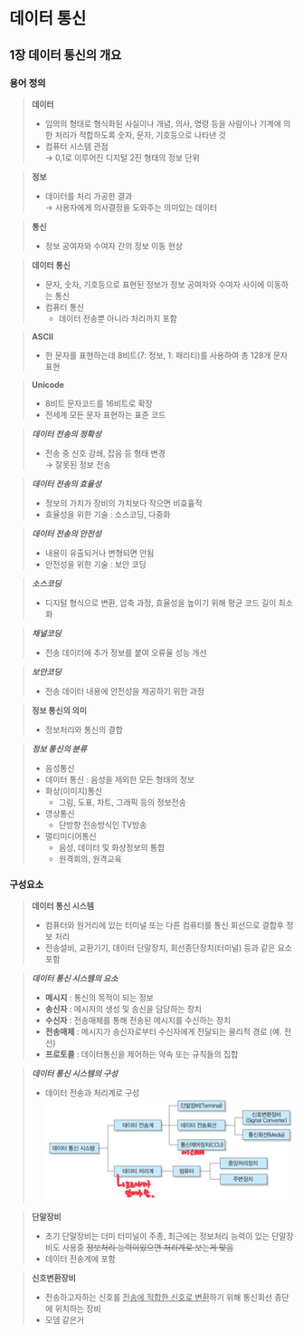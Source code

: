 # 데이터 통신  

## 1장 데이터 통신의 개요  

### 용어 정의
>**데이터**  
>- 임의의 형태로 형식화된 사실이나 개념, 의사, 명령 등을 사람이나 기계에 의한 처리가 적합하도록 숫자, 문자, 기호등으로 나타낸 것
>- 컴퓨터 시스템 관점  
>   &rarr; 0,1로 이루어진 디지털 2진 형태의 정보 단위

>**정보**
>- 데이터를 처리 가공한 결과  
>   &rarr; 사용자에게 의사결정을 도와주는 의미있는 데이터

>**통신**
>- 정보 공여자와 수여자 간의 정보 이동 현상

>**데이터 통신**
>- 문자, 숫자, 기호등으로 표현된 정보가 정보 공여자와 수여자 사이에 이동하는 통신
>- 컴퓨터 통신
>   - 데이터 전송뿐 아니라 처리까지 포함

>**ASCII**
>- 한 문자를 표현하는데 8비트(7: 정보, 1: 패리티)를 사용하여 총 128개 문자 표현

>**Unicode**
>- 8비트 문자코드를 16비트로 확장
>- 전세계 모든 문자 표현하는 표준 코드

>**_데이터 전송의 정확성_**
>- 전송 중 신호 감쇄, 잡음 등 형태 변경  
>   &rarr; 잘못된 정보 전송

>**_데이터 전송의 효율성_**
>- 정보의 가치가 장비의 가치보다 작으면 비효휼적  
>- 효율성을 위한 기술 : 소스코딩, 다중화

>**_데이터 전송의 안전성_**
>- 내용이 유출되거나 변형되면 안됨
>- 안전성을 위한 기술 : 보안 코딩

>**_소스코딩_**
>- 디지털 형식으로 변환, 압축 과정, 효율성을 높이기 위해 평균 코드 길이 최소화
 
>**_채널코딩_**
>- 전송 데이터에 추가 정보를 붙여 오류율 성능 개선

>**_보안코딩_**
>- 전송 데이터 내용에 안전성을 제공하기 위한 과정

>**정보 통신의 의미**
>- 정보처리와 통신의 결합

>**_정보 통신의 분류_**
>- 음성통신
>- 데이터 통신 : 음성을 제외한 모든 형태의 정보
>- 화상(이미지)통신
>   - 그림, 도표, 차트, 그래픽 등의 정보전송
>- 영상통신
>   - 단방향 전송방식인 TV방송
>- 멀티미디어통신
>   - 음성, 데이터 및 화상정보의 통합
>   - 원격회의, 원격교육

### 구성요소
>**데이터 통신 시스템**
>- 컴퓨터와 원거리에 있는 터미널 또는 다른 컴퓨터를 통신 회선으로 결합후 정보 처리
>- 전송설비, 교환기기, 데이터 단말장치, 회선종단장치(터미널) 등과 같은 요소 포함

>**_데이터 통신 시스템의 요소_**
>- **메시지** : 통신의 목적이 되는 정보  
>- **송신자** : 메시지의 생성 및 송신을 담당하는 장치  
>- **수신자** : 전송매체를 통해 전송된 메시지를 수신하는 장치  
>- **전송매체** : 메시지가 송신자로부터 수신자에게 전달되는 물리적 경로 (예. 전선)  
>- **프로토콜** : 데이터통신을 제어하는 약속 또는 규칙들의 집합

>**_데이터 통신 시스템의 구성_**
>- 데이터 전송과 처리계로 구성
>   <img src="../images/Data Communication system composition.PNG"/>  

>**단말장비**
>- 초기 단말장비는 더미 터미널이 주종, 최근에는 정보처리 능력이 있는 단말장비도 사용중
>   ~~정보처리 능력이있으면 처리계로 보는게 맞음~~
>- 데이터 전송계에 포함

>**신호변환장비**
>- 전송하고자하는 신호를 <u>전송에 적합한 신호로 변환</u>하기 위해 통신회선 종단에 위치하는 장비
>- 모뎀 같은거